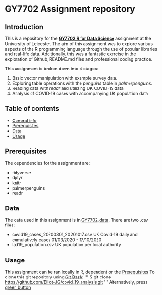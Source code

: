 # GY7702 Assignment repository 

## Introduction
This is a repository for the [**GY7702 R for Data Science**](https://le.ac.uk/modules/2020/gy7702) assignment at the University of Leicester. 
The aim of this assignment was to explore various aspects of the R programming language through the use of popular libraries and real-life data. 
Additionally, this was a fantastic exercise in the exploration of Github, README.md files and professional coding practice. 

This assignment is broken down into 4 stages: 

1. Basic vector manipulation with example survey data. 
2. Exploring table operations with the *penguins* table in *palmerpenguins*.
3. Reading data with *readr* and utilizing UK COVID-19 data 
4. Analysis of COVID-19 cases with accompanying UK population data

## Table of contents 
* [General info](introduction)
* [Prerequisites](prerequisites)
* [Data](data)
* [Usage](usage)

## Prerequisites
The dependencies for the assignment are:
* tidyverse
* dplyr
* knitr
* palmerpenguins
* readr

## Data 
The data used in this assignment is in [GY7702_data](https://github.com/Elliot-JG/GY7702_assignment/tree/main/GY7702_data). There are two .csv files:
* covid19_cases_20200301_20201017.csv
UK Covid-19 daily and cumulatively cases 01/03/2020 - 17/10/2020 
* lad19_population.csv
UK population per local authority 

## Usage
This assignment can be ran locally in R, dependent on the [Prerequisites](prerequisites)
To clone this git repository using [Git Bash](https://gitforwindows.org/):
'''
$ git clone https://github.com/Elliot-JG/covid_19_analysis.git
'''
Alternatively, press [green button](https://github.com/Elliot-JG/GY7702_assignment/blob/main/README_graphics/Code_download.PNG)  

 

